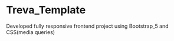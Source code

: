 # Treva_Template
Developed fully responsive frontend project using Bootstrap_5 and CSS(media queries)
